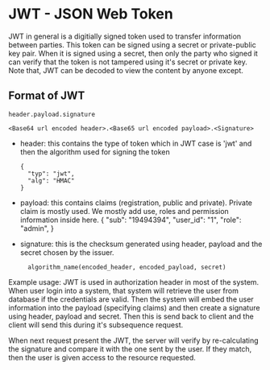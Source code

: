 # JWT - JSON Web Token

JWT in general is a digitially signed token used to transfer information between parties. This token can be signed using a secret or private-public key pair. When it is signed using 
a secret, then only the party who signed it can verify that the token is not tampered using it's secret or private key. Note that, JWT can be decoded to view the content by anyone except. 

## Format of JWT

`header.payload.signature`

`<Base64 url encoded header>.<Base65 url encoded payload>.<Signature>`

* header: this contains the type of token which in JWT case is 'jwt' and then the algorithm used for signing the token

      {
        "typ": "jwt",
        "alg": "HMAC"
      }
  
* payload: this contains claims (registration, public and private). Private claim is mostly used. We mostly add use, roles and permission information inside here.
        {
          "sub": "19494394",
          "user_id": "1",
          "role": "admin",
        }

* signature: this is the checksum generated using header, payload and the secret chosen by the issuer.

        algorithm_name(encoded_header, encoded_payload, secret)
  

Example usage:
JWT is used in authorization header in most of the system. When user login into a system, that system will retrieve the user from database if the credentials are valid. Then the system will embed the user 
information into the payload (specifying claims) and then create a signature using header, payload and secret. Then this is send back to client and the client will send this during it's subsequence request. 

When next request present the JWT, the server will verify by re-calculating the signature and compare it with the one sent by the user. If they match, then the user is given access to the resource requested. 


